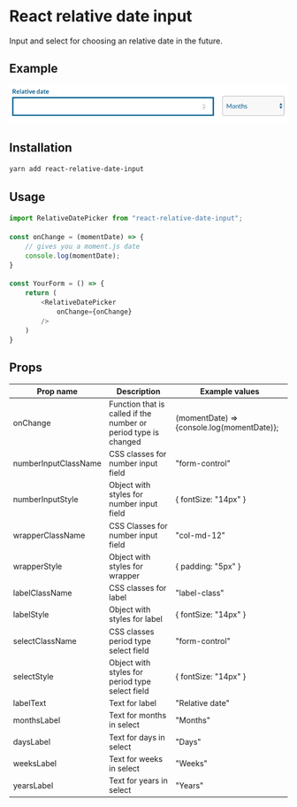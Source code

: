 # React relative date input

Input and select for choosing an relative date in the future.

## Example
![Example for react relative date input](example.png "Example for react relative date input")

## Installation

```bash
yarn add react-relative-date-input
```

## Usage
```js
import RelativeDatePicker from "react-relative-date-input";

const onChange = (momentDate) => {
    // gives you a moment.js date
    console.log(momentDate);
}

const YourForm = () => {
    return (
        <RelativeDatePicker
            onChange={onChange}
        />
    )
}

```

## Props

|Prop name|Description|Example values|
|----|----|----|
|onChange|Function that is called if the number or period type is changed|(momentDate) => {console.log(momentDate)};|
|numberInputClassName|CSS classes for number input field|"form-control"|
|numberInputStyle|Object with styles for number input field|{ fontSize: "14px" }|
|wrapperClassName|CSS Classes for number input field|"col-md-12"|
|wrapperStyle|Object with styles for wrapper|{ padding: "5px" }|
|labelClassName|CSS classes for label|"label-class"|
|labelStyle|Object with styles for label|{ fontSize: "14px" }|
|selectClassName|CSS classes period type select field|"form-control"|
|selectStyle|Object with styles for period type select field|{ fontSize: "14px" }|
|labelText|Text for label|"Relative date"|
|monthsLabel|Text for months in select|"Months"|
|daysLabel|Text for days in select|"Days"|
|weeksLabel|Text for weeks in select|"Weeks"|
|yearsLabel|Text for years in select|"Years"|



